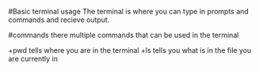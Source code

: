 #Basic terminal usage
The terminal is where you can type in prompts and commands and recieve output.

#commands
there multiple commands that can be used in the terminal

+pwd tells where you are in the terminal
+ls tells you what is in the file you are currently in
